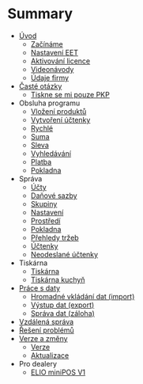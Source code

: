 # Summary

* [Úvod](README.md)
    * [Začínáme](start.md)
    * [Nastavení EET](companyEET.md)
    * [Aktivování licence](license.md)
    * [Videonávody](videonavody.md)
    * [Údaje firmy](company.md)
* [Časté otázky](faq.md)
    * [Tiskne se mi pouze PKP](faq_pkpkod.md)
* Obsluha programu
    * [Vložení produktů](products.md)
    * [Vytvoření účtenky](firstreceipt.md)
    * [Rychlé](quick.md)
    * [Suma](sum.md)
    * [Sleva](discount.md)
    * [Vyhledávání](finder.md)
    * [Platba](invoice.md)
    * [Pokladna](cashregister.md)
* Správa
    * [Účty](settings_accounts.md)
    * [Daňové sazby](settings_taxesrates.md)
    * [Skupiny](settings_groups.md)
    * [Nastavení](settings_settings.md)
    * [Prostředí](settings_environment.md)
    * [Pokladna](settings_cashregister.md)
    * [Přehledy tržeb](settings_reports.md)
    * [Účtenky](settings_receipts.md)
    * [Neodeslané účtenky](settings_unsentReceipts.md)
* Tiskárna
    * [Tiskárna](printer.md)
    * [Tiskárna kuchyň](printerkitchen.md)
* [Práce s daty](práce-s-daty.md)
    * [Hromadné vkládání dat \(import\)](data/import.md)
    * [Výstup dat \(export\)](data/export.md)
    * [Správa dat \(záloha\)](data/deposit.md)
* [Vzdálená správa](support/support.md)
* [Řešení problémů](řešení-problémů.md)
* [Verze a změny](verze-a-změny.md)
    * [Verze](versions.md)
    * [Aktualizace](update.md)
* Pro dealery
    * [ELIO miniPOS V1](elio-minipos-v1.md)

